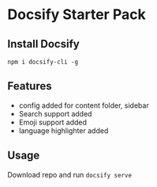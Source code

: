 # Docsify Starter Pack

## Install Docsify

`npm i docsify-cli -g`

## Features

- config added for content folder, sidebar
- Search support added
- Emoji support added
- language highlighter added

## Usage

Download repo and run `docsify serve`
